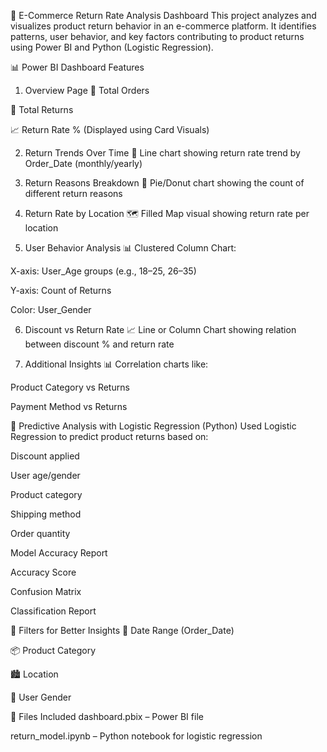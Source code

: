 🛒 E-Commerce Return Rate Analysis Dashboard
This project analyzes and visualizes product return behavior in an e-commerce platform. It identifies patterns, user behavior, and key factors contributing to product returns using Power BI and Python (Logistic Regression).

📊 Power BI Dashboard Features
1. Overview Page
🔢 Total Orders

🔁 Total Returns

📈 Return Rate %
(Displayed using Card Visuals)

2. Return Trends Over Time
📅 Line chart showing return rate trend by Order_Date (monthly/yearly)

3. Return Reasons Breakdown
🥧 Pie/Donut chart showing the count of different return reasons

4. Return Rate by Location
🗺 Filled Map visual showing return rate per location

5. User Behavior Analysis
📊 Clustered Column Chart:

X-axis: User_Age groups (e.g., 18–25, 26–35)

Y-axis: Count of Returns

Color: User_Gender

6. Discount vs Return Rate
📈 Line or Column Chart showing relation between discount % and return rate

7. Additional Insights
📊 Correlation charts like:

Product Category vs Returns

Payment Method vs Returns

🧠 Predictive Analysis with Logistic Regression (Python)
Used Logistic Regression to predict product returns based on:

Discount applied

User age/gender

Product category

Shipping method

Order quantity

Model Accuracy Report

Accuracy Score

Confusion Matrix

Classification Report

🧩 Filters for Better Insights
📆 Date Range (Order_Date)

📦 Product Category

🏙 Location

🚻 User Gender

📎 Files Included
dashboard.pbix – Power BI file

return_model.ipynb – Python notebook for logistic regression


